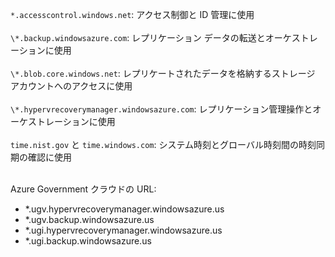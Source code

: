 ``*.accesscontrol.windows.net``: アクセス制御と ID 管理に使用<br/><br/>``\*.backup.windowsazure.com``: レプリケーション データの転送とオーケストレーションに使用 <br/><br/> ``\*.blob.core.windows.net``: レプリケートされたデータを格納するストレージ アカウントへのアクセスに使用<br/><br/> ``\*.hypervrecoverymanager.windowsazure.com``: レプリケーション管理操作とオーケストレーションに使用<br/><br/>
``time.nist.gov`` と ``time.windows.com``: システム時刻とグローバル時刻間の時刻同期の確認に使用
<br/><br/>

Azure Government クラウドの URL:<br/>

<ul>
<li>*.ugv.hypervrecoverymanager.windowsazure.us</li>
<li>*.ugv.backup.windowsazure.us</li>
<li>*.ugi.hypervrecoverymanager.windowsazure.us</li>
<li>*.ugi.backup.windowsazure.us</li>
</ul>
